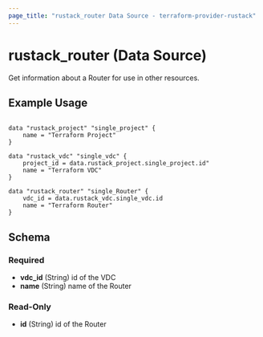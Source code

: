 ```yaml
---
page_title: "rustack_router Data Source - terraform-provider-rustack"
---
```

# rustack_router (Data Source)

Get information about a Router for use in other resources. 

## Example Usage

```hcl

data "rustack_project" "single_project" {
    name = "Terraform Project"
}

data "rustack_vdc" "single_vdc" {
    project_id = data.rustack_project.single_project.id"
    name = "Terraform VDC"
}

data "rustack_router" "single_Router" {
    vdc_id = data.rustack_vdc.single_vdc.id
    name = "Terraform Router"
}

```
## Schema

### Required

- **vdc_id** (String) id of the VDC
- **name** (String) name of the Router

### Read-Only

- **id** (String) id of the Router
